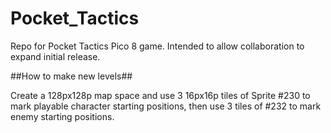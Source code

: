 # Pocket_Tactics
Repo for Pocket Tactics Pico 8 game. Intended to allow collaboration to expand initial release.

##How to make new levels##

Create a 128px128p map space and use 3 16px16p tiles of Sprite #230 to mark playable character starting positions, then use 3 tiles of #232 to mark enemy starting positions. 